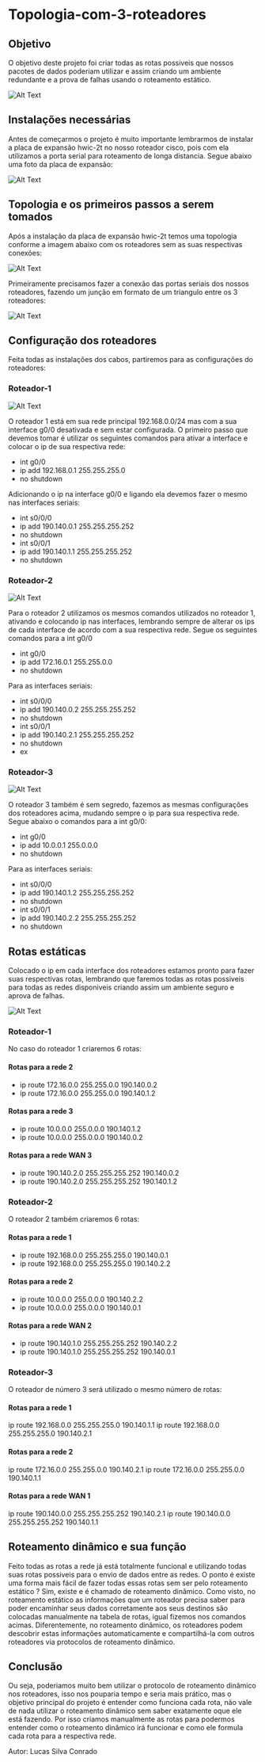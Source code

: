 # Topologia-com-3-roteadores

## Objetivo

O objetivo deste projeto foi criar todas as rotas possiveis que nossos pacotes de dados poderiam utilizar e assim criando um ambiente redundante e a prova de falhas usando o roteamento estático.

![Alt Text](https://i.ibb.co/0yHM2LY/54-Topologia-com-3-Roteadores.png)

## Instalações necessárias

Antes de começarmos o projeto é muito importante lembrarmos de instalar a placa de expansão hwic-2t no nosso roteador cisco, pois com ela utilizamos a porta serial para roteamento de longa distancia. Segue abaixo uma foto da placa de expansão:

![Alt Text](https://images-na.ssl-images-amazon.com/images/I/61rxXusQxxL._AC_SL1301_.jpg)

## Topologia e os primeiros passos a serem tomados

Após a instalação da placa de expansão hwic-2t temos uma topologia conforme a imagem abaixo com os roteadores sem as suas respectivas conexões:

![Alt Text](https://i.ibb.co/nRqY2Yq/imagem-2021-02-07-173953.png)

Primeiramente precisamos fazer a conexão das portas seriais dos nossos roteadores, fazendo um junção em formato de um triangulo entre os 3 roteadores:

![Alt Text](https://i.ibb.co/QNqSSVw/imagem-2021-02-07-174425.png)

## Configuração dos roteadores

Feita todas as instalações dos cabos, partiremos para as configurações do roteadores:

### Roteador-1

![Alt Text](https://i.ibb.co/vB7Cv83/imagem-2021-02-07-174845.png)

O roteador 1 está em sua rede principal 192.168.0.0/24 mas com a sua interface g0/0 desativada e sem estar configurada. O primeiro passo que devemos tomar é utilizar os seguintes comandos para ativar a interface e colocar o ip de sua respectiva rede:

* int g0/0 
* ip add 192.168.0.1 255.255.255.0
* no shutdown

Adicionando o ip na interface g0/0 e ligando ela devemos fazer o mesmo nas interfaces seriais:

* int s0/0/0
* ip add 190.140.0.1 255.255.255.252
* no shutdown
* int s0/0/1
* ip add 190.140.1.1 255.255.255.252
* no shutdown

### Roteador-2

![Alt Text](https://i.ibb.co/Y3qHvGJ/imagem-2021-02-07-175511.png)

Para o roteador 2 utilizamos os mesmos comandos utilizados no roteador 1, ativando e colocando ip nas interfaces, lembrando sempre de alterar os ips de cada interface de acordo com a sua respectiva rede. Segue os seguintes comandos para a int g0/0

* int g0/0
* ip add 172.16.0.1 255.255.0.0
* no shutdown

Para as interfaces seriais:

* int s0/0/0
* ip add 190.140.0.2 255.255.255.252
* no shutdown
* int s0/0/1
* ip add 190.140.2.1 255.255.255.252
* no shutdown
* ex

### Roteador-3 

![Alt Text](https://i.ibb.co/WDW0rp7/imagem-2021-02-07-180040.png)

O roteador 3 também é sem segredo, fazemos as mesmas configurações dos roteadores acima, mudando sempre o ip para sua respectiva rede. Segue abaixo o comandos para a int g0/0:

* int g0/0
* ip add 10.0.0.1 255.0.0.0
* no shutdown

Para as interfaces seriais:

* int s0/0/0
* ip add 190.140.1.2 255.255.255.252
* no shutdown
* int s0/0/1
* ip add 190.140.2.2 255.255.255.252
* no shutdown

## Rotas estáticas

Colocado o ip em cada interface dos roteadores estamos pronto para fazer suas respectivas rotas, lembrando que faremos todas as rotas possiveis para todas as redes disponiveis criando assim um ambiente seguro e aprova de falhas.

![Alt Text](https://i.ibb.co/2dSjdgV/imagem-2021-02-07-180518.png)

### Roteador-1

No caso do roteador 1 criaremos 6 rotas:

#### Rotas para a rede 2
* ip route 172.16.0.0 255.255.0.0 190.140.0.2
* ip route 172.16.0.0 255.255.0.0 190.140.1.2

#### Rotas para a rede 3
* ip route 10.0.0.0 255.0.0.0 190.140.1.2
* ip route 10.0.0.0 255.0.0.0 190.140.0.2

#### Rotas para a rede WAN 3
* ip route 190.140.2.0 255.255.255.252 190.140.0.2
* ip route 190.140.2.0 255.255.255.252 190.140.1.2

### Roteador-2

O roteador 2 também criaremos 6 rotas:

#### Rotas para a rede 1
* ip route 192.168.0.0 255.255.255.0 190.140.0.1
* ip route 192.168.0.0 255.255.255.0 190.140.2.2

#### Rotas para a rede 2
* ip route 10.0.0.0 255.0.0.0 190.140.2.2
* ip route 10.0.0.0 255.0.0.0 190.140.0.1

#### Rotas para a rede WAN 2
* ip route 190.140.1.0 255.255.255.252 190.140.2.2
* ip route 190.140.1.0 255.255.255.252 190.140.0.1

### Roteador-3 

O roteador de número 3 será utilizado o mesmo número de rotas:

#### Rotas para a rede 1
ip route 192.168.0.0 255.255.255.0 190.140.1.1
ip route 192.168.0.0 255.255.255.0 190.140.2.1

#### Rotas para a rede 2
ip route 172.16.0.0 255.255.0.0 190.140.2.1
ip route 172.16.0.0 255.255.0.0 190.140.1.1

#### Rotas para a rede WAN 1
ip route 190.140.0.0 255.255.255.252 190.140.2.1
ip route 190.140.0.0 255.255.255.252 190.140.1.1

## Roteamento dinâmico e sua função

Feito todas as rotas a rede já está totalmente funcional e utilizando todas suas rotas possiveis para o envio de dados entre as redes. O ponto é existe uma forma mais fácil de fazer todas essas rotas sem ser pelo roteamento estático ? Sim, existe e é chamado de roteamento dinâmico. Como visto, no roteamento estático as informações que um roteador precisa saber para poder encaminhar seus dados corretamente aos seus destinos são colocadas manualmente na tabela de rotas, igual fizemos nos comandos acimas.
Diferentemente, no roteamento dinâmico, os roteadores podem descobrir estas informações automaticamente e compartilhá-la com outros roteadores via protocolos de roteamento dinâmico.

## Conclusão

Ou seja, poderiamos muito bem utilizar o protocolo de roteamento dinâmico nos roteadores, isso nos pouparia tempo e seria mais prático, mas o objetivo principal do projeto é entender como funciona cada rota, não vale de nada utilizar o roteamento dinâmico sem saber exatamente oque ele está fazendo. Por isso criamos manualmente as rotas para podermos entender como o roteamento dinâmico irá funcionar e como ele formula cada rota para a respectiva rede.


Autor: Lucas Silva Conrado











